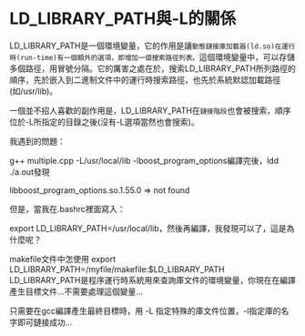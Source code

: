 # LD_LIBRARY_PATH與-L的關係




LD_LIBRARY_PATH是一個環境變量，它的作用是讓`動態鏈接庫加載器(ld.so)在運行時(run-time)有一個額外的選項，即增加一個搜索路徑列表。`這個環境變量中，可以存儲多個路徑，用冒號分隔。它的厲害之處在於，搜索LD_LIBRARY_PATH所列路徑的順序，先於嵌入到二進制文件中的運行時搜索路徑，也先於系統默認加載路徑(如/usr/lib)。

 

一個並不招人喜歡的副作用是，LD_LIBRARY_PATH在`鏈接階段`也會被搜索，順序位於-L所指定的目錄之後(沒有-L選項當然也會搜索)。


我遇到的問題：

g++ multiple.cpp -L/usr/local/lib -lboost_program_options編譯完後，ldd ./a.out發現 

libboost_program_options.so.1.55.0 => not found

但是，當我在.bashrc裡面寫入：

export LD_LIBRARY_PATH=/usr/local/lib，然後再編譯，我發現可以了，這是為什麼呢？


makefile文件中怎使用 export LD_LIBRARY_PATH=/myfile/makefile:$LD_LIBRARY_PATH
LD_LIBRARY_PATH是程序運行時系統用來查詢庫文件的環境變量，你現在在編譯產生目標文件...不需要處理這個變量...

只需要在gcc編譯產生最終目標時，用 -L 指定特殊的庫文件位置，-l指定庫的名字即可鏈接成功...
